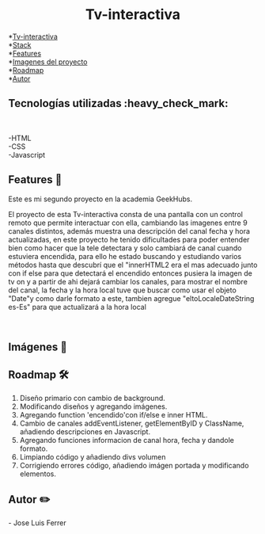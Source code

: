 <h1 align="center">Tv-interactiva </h1>


*[Tv-interactiva](#Título-e-imagen-de-portada)<br>
*[Stack](#Stack)<br>
*[Features](#Features)<br>
*[Imagenes del proyecto](#Imágenes-del-proyecto)<br>
*[Roadmap](#Roadmap)<br>
*[Autor](#Autor)




<h2>Tecnologías utilizadas :heavy_check_mark:</h2><br>

-HTML<br>
-CSS<br>
-Javascript

<h2>Features 👀</h2>
<p>Este es mi segundo proyecto en la academia GeekHubs.</p>
<p>El proyecto de esta Tv-interactiva consta de una pantalla con un control remoto que permite interactuar con ella, cambiando las imagenes entre 9 canales distintos, además muestra una descripción del canal fecha y hora actualizadas, en este proyecto he tenido dificultades para poder entender bien como hacer que la tele detectara y solo cambiará de canal cuando estuviera encendida, para ello he estado buscando y estudiando varios métodos hasta que descubrí que el "innerHTML2 era el mas adecuado junto con if else para que detectará el encendido entonces pusiera la imagen de tv on y a partir de ahi dejará cambiar los canales, para mostrar el nombre del canal, la fecha y la hora local tuve que buscar como usar el objeto "Date"y como darle formato a este, tambien agregue "eltoLocaleDateString es-Es" para que actualizará a la hora local</p><br>
</p>



<h2>Imágenes 🎨</h2>



<h2>Roadmap 🛠️</h2>

1. Diseño primario con cambio de background.
2. Modificando diseños y agregando imágenes.
3. Agregando function 'encendido'con if/else e inner HTML.
4. Cambio de canales addEventListener, getElementByID y ClassName, añadiendo descripciones en Javascript.
5. Agregando funciones informacion de canal hora, fecha y dandole formato.
6. Limpiando código y añadiendo divs volumen
7. Corrigiendo errores código, añadiendo imágen portada y modificando elementos.

<h2>Autor ✏️</h2>
- Jose Luis Ferrer

